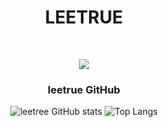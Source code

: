 <!-- ![header](https://capsule-render.vercel.app/api?type=waving&color=0:4568dc,100:b06ab3&height=300&section=header&text=DOBBY%20WORLD&fontSize=55&fontColor=ffffff&animation=fadeIn)

<!-- ![header](https://capsule-render.vercel.app/api?type=transparent&color=0:3D7EAA,100:FFE47A&height=300&section=header&text=DOBBY%20IS%20FREE&fontSize=55&fontColor=ffffff&animation=fadeIn) --> 
<!-- <p herf="https://skillicons.dev">
  <img src="https://skillicons.dev/icons?i=js,ts,react,nextjs,redux,git,firebase,github &perline=6"/>
</p>
<p herf="https://skillicons.dev">
  <img src="https://skillicons.dev/icons?i=styledcomponents,ae,ai,ps,pr,figma,blender,css &perline=6"/>
</p> -->

<div align="center">
  
# LEETRUE 
  <br/>
<p herf="https://skillicons.dev">
  <img src="https://skillicons.dev/icons?i=js,ts,react,nextjs,graphql,apollo&perline=6"/>
</p>
<!-- <p herf="https://skillicons.dev">
  <img src="https://skillicons.dev/icons?i=styledcomponents,ae,ai,ps,pr,figma,blender,css &perline=6"/>
</p> -->
<!--   
  <br/> 
  <br/>  
  <br/> -->
  
<!--   
### leetrue HangHae99 Diary 
[유튜브에 기록하는 나의 항해99 ](https://www.youtube.com/channel/UCysmjG6PerP81T1WHPP3D-g) -->

 ### leetrue GitHub
![leetree GitHub stats](https://github-readme-stats.vercel.app/api?username=leetrue&show_icons=true&theme=tokyonight)
![Top Langs](https://github-readme-stats.vercel.app/api/top-langs/?username=kordobby&layout=compact&theme=dark) 
</div> 
 
